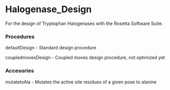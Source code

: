 # Halogenase_Design
For the design of Tryptophan Halogenases with the Rosetta Software Suite.

### Procedures
defaultDesign - Standard design procedure 

coupledmovesDesign - Coupled moves design procedure, not optimized yet


### Accesories
mutatetoAla - Mutates the active site residues of a given pose to alanine
